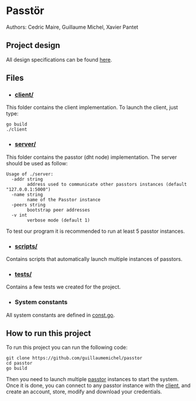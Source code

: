 # Passtör

Authors: Cedric Maire, Guillaume Michel, Xavier Pantet

## Project design

All design specifications can be found [here](specifications.pdf).

## Files

- ### [client/](client)

This folder contains the client implementation. To launch the client, just type:
```
go build
./client
````

- ### [server/](server)

This folder contains the passtor (dht node) implementation. The server should be used as follow:

```
Usage of ./server:
  -addr string
    	address used to communicate other passtors instances (default "127.0.0.1:5000")
  -name string
    	name of the Passtor instance
  -peers string
    	bootstrap peer addresses
  -v int
    	verbose mode (default 1)
```

To test our program it is recommended to run at least 5 passtor instances.

- ### [scripts/](scripts)

Contains scripts that automatically launch multiple instances of passtors.

- ### [tests/](tests)

Contains a few tests we created for the project.

- ### System constants

All system constants are defined in [const.go](const.go).

## How to run this project

To run this project you can run the following code:

```
git clone https://github.com/guillaumemichel/passtor
cd passtor
go build
```

Then you need to launch multiple [passtor](server/server.go) instances to start the system. Once it is done, you can connect to any passtor instance with the [client](client/client.go), and create an account, store, modify and download your credentials.
